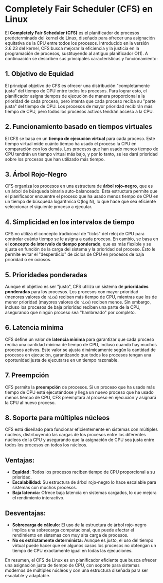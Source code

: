 # Completely Fair Scheduler (CFS) en Linux

El **Completely Fair Scheduler (CFS)** es el planificador de procesos predeterminado del kernel de Linux, diseñado para ofrecer una asignación equitativa de la CPU entre todos los procesos. Introducido en la versión 2.6.23 del kernel, CFS busca mejorar la eficiencia y la justicia en la programación de procesos, sustituyendo al antiguo planificador O(1). A continuación se describen sus principales características y funcionamiento:

## 1. Objetivo de Equidad
El principal objetivo de CFS es ofrecer una distribución "completamente justa" del tiempo de CPU entre todos los procesos. Para lograr esto, el planificador asigna tiempos de ejecución de manera proporcional a la prioridad de cada proceso, pero intenta que cada proceso reciba su "parte justa" del tiempo de CPU. Los procesos de mayor prioridad recibirán más tiempo de CPU, pero todos los procesos activos tendrán acceso a la CPU.

## 2. Funcionamiento basado en tiempos virtuales
El CFS se basa en un **tiempo de ejecución virtual** para cada proceso. Este tiempo virtual mide cuánto tiempo ha usado el proceso la CPU en comparación con los demás. Los procesos que han usado menos tiempo de CPU tendrán un tiempo virtual más bajo, y por lo tanto, se les dará prioridad sobre los procesos que han utilizado más tiempo.

## 3. Árbol Rojo-Negro
CFS organiza los procesos en una estructura de **árbol rojo-negro**, que es un árbol de búsqueda binaria auto-balanceado. Esta estructura permite que el planificador encuentre el proceso que ha usado menos tiempo de CPU en un tiempo de búsqueda logarítmica O(log N), lo que hace que sea eficiente seleccionar el siguiente proceso a ejecutar.

## 4. Simplicidad en los intervalos de tiempo
CFS no utiliza el concepto tradicional de "ticks" del reloj de CPU para controlar cuánto tiempo se le asigna a cada proceso. En cambio, se basa en el **concepto de intervalo de tiempo ponderado**, que es más flexible y se ajusta en función de la carga del sistema y la prioridad del proceso. Esto le permite evitar el "desperdicio" de ciclos de CPU en procesos de baja prioridad o en ociosos.

## 5. Prioridades ponderadas
Aunque el objetivo es ser "justo", CFS utiliza un sistema de **prioridades ponderadas** para los procesos. Los procesos con mayor prioridad (menores valores de `nice`) reciben más tiempo de CPU, mientras que los de menor prioridad (mayores valores de `nice`) reciben menos. Sin embargo, incluso los procesos de baja prioridad reciben una parte de la CPU, asegurando que ningún proceso sea "hambreado" por completo.

## 6. Latencia mínima
CFS define un valor de **latencia mínima** para garantizar que cada proceso reciba una cantidad mínima de tiempo de CPU, incluso cuando hay muchos procesos activos. Este valor se ajusta dinámicamente según la cantidad de procesos en ejecución, garantizando que todos los procesos tengan una oportunidad justa de ejecutarse en un tiempo razonable.

## 7. Preempción
CFS permite la **preempción** de procesos. Si un proceso que ha usado más tiempo de CPU está ejecutándose y llega un nuevo proceso que ha usado menos tiempo de CPU, CFS preemptará al proceso en ejecución y asignará la CPU al nuevo proceso.

## 8. Soporte para múltiples núcleos
CFS está diseñado para funcionar eficientemente en sistemas con múltiples núcleos, distribuyendo las cargas de los procesos entre los diferentes núcleos de la CPU y asegurando que la asignación de CPU sea justa entre todos los procesos en todos los núcleos.

## Ventajas:
- **Equidad:** Todos los procesos reciben tiempo de CPU proporcional a su prioridad.
- **Escalabilidad:** Su estructura de árbol rojo-negro lo hace escalable para sistemas con muchos procesos.
- **Baja latencia:** Ofrece baja latencia en sistemas cargados, lo que mejora el rendimiento interactivo.

## Desventajas:
- **Sobrecarga de cálculo:** El uso de la estructura de árbol rojo-negro implica una sobrecarga computacional, que puede afectar el rendimiento en sistemas con muy alta carga de procesos.
- **No es estrictamente determinista:** Aunque es justo, el uso del tiempo virtual puede hacer que en algunos casos los procesos no obtengan un tiempo de CPU exactamente igual en todas las ejecuciones.

En resumen, el CFS de Linux es un planificador eficiente que busca ofrecer una asignación justa de tiempo de CPU, con soporte para sistemas modernos de múltiples núcleos y con una estructura diseñada para ser escalable y adaptable.
